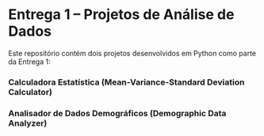 # Entrega 1 – Projetos de Análise de Dados

Este repositório contém dois projetos desenvolvidos em Python como parte da Entrega 1:

### Calculadora Estatística (Mean-Variance-Standard Deviation Calculator)

### Analisador de Dados Demográficos (Demographic Data Analyzer)
